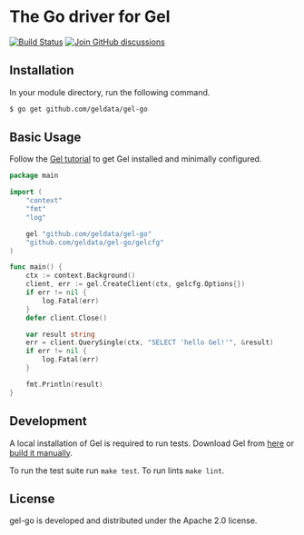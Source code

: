 # The Go driver for Gel

[![Build Status](https://github.com/geldata/gel-go/workflows/Tests/badge.svg?event=push&branch=master)](https://github.com/geldata/gel-go/actions)
[![Join GitHub discussions](https://img.shields.io/badge/join-github%20discussions-green)](https://github.com/geldata/gel/discussions)

## Installation

In your module directory, run the following command.

```bash
$ go get github.com/geldata/gel-go
```

## Basic Usage

Follow the [Gel tutorial](https://www.geldata.com/docs/guides/quickstart)
to get Gel installed and minimally configured.

```go
package main

import (
	"context"
	"fmt"
	"log"

	gel "github.com/geldata/gel-go"
	"github.com/geldata/gel-go/gelcfg"
)

func main() {
	ctx := context.Background()
	client, err := gel.CreateClient(ctx, gelcfg.Options{})
	if err != nil {
		log.Fatal(err)
	}
	defer client.Close()

	var result string
	err = client.QuerySingle(ctx, "SELECT 'hello Gel!'", &result)
	if err != nil {
		log.Fatal(err)
	}

	fmt.Println(result)
}
```

## Development

A local installation of Gel is required to run tests.
Download Gel from [here](https://www.geldata.com/download)
or [build it manually](https://www.geldata.com/docs/reference/dev).

To run the test suite run `make test`.
To run lints `make lint`.

## License

gel-go is developed and distributed under the Apache 2.0 license.
